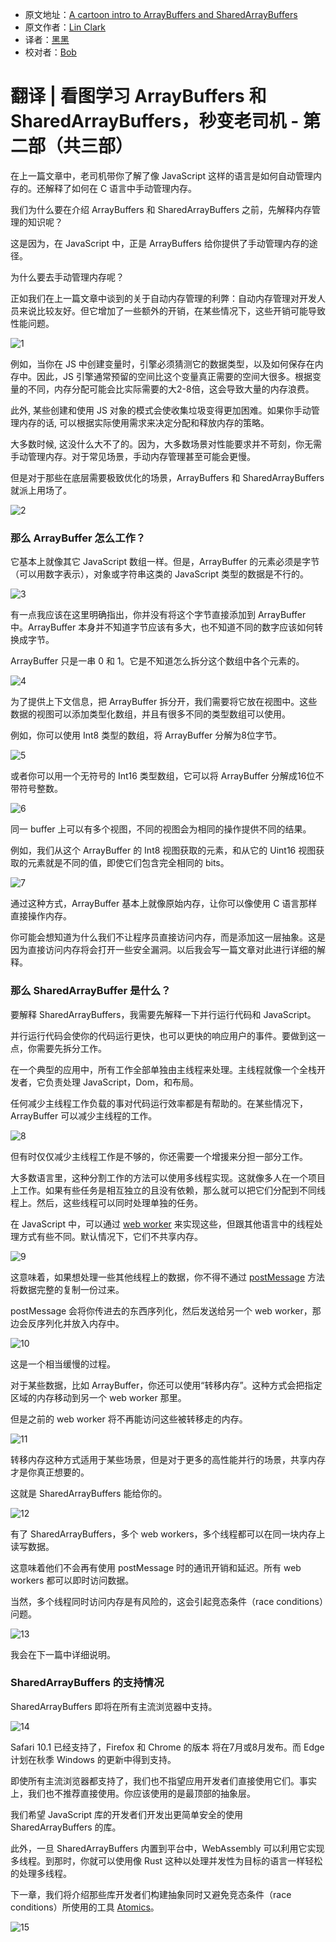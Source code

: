  * 原文地址：[A cartoon intro to ArrayBuffers and SharedArrayBuffers](https://hacks.mozilla.org/2017/06/a-cartoon-intro-to-arraybuffers-and-sharedarraybuffers/)
 * 原文作者：[Lin Clark](https://code-cartoons.com/)
 * 译者：[黑黑](#)
 * 校对者：[Bob](#)

 # 翻译 | 看图学习 ArrayBuffers 和 SharedArrayBuffers，秒变老司机 - 第二部（共三部）

在上一篇文章中，老司机带你了解了像 JavaScript 这样的语言是如何自动管理内存的。还解释了如何在 C 语言中手动管理内存。

我们为什么要在介绍 ArrayBuffers 和 SharedArrayBuffers 之前，先解释内存管理的知识呢？

这是因为，在 JavaScript 中，正是 ArrayBuffers 给你提供了手动管理内存的途径。

为什么要去手动管理内存呢？

正如我们在上一篇文章中谈到的关于自动内存管理的利弊：自动内存管理对开发人员来说比较友好。但它增加了一些额外的开销，在某些情况下，这些开销可能导致性能问题。

![1](./img/a-crash-course-in-memory-management/02_01-768x438.png)

例如，当你在 JS 中创建变量时，引擎必须猜测它的数据类型，以及如何保存在内存中。因此，JS 引擎通常预留的空间比这个变量真正需要的空间大很多。根据变量的不同，内存分配可能会比实际需要的大2-8倍，这会导致大量的内存浪费。

此外, 某些创建和使用 JS 对象的模式会使收集垃圾变得更加困难。如果你手动管理内存的话, 可以根据实际使用需求来决定分配和释放内存的策略。

大多数时候, 这没什么大不了的。因为，大多数场景对性能要求并不苛刻，你无需手动管理内存。对于常见场景，手动内存管理甚至可能会更慢。

但是对于那些在底层需要极致优化的场景，ArrayBuffers 和 SharedArrayBuffers 就派上用场了。

![2](./img/a-crash-course-in-memory-management/02_02-768x438.png)

### 那么 ArrayBuffer 怎么工作？

它基本上就像其它 JavaScript 数组一样。但是，ArrayBuffer 的元素必须是字节（可以用数字表示），对象或字符串这类的 JavaScript 类型的数据是不行的。

![3](./img/a-crash-course-in-memory-management/02_03-768x580.png)

有一点我应该在这里明确指出，你并没有将这个字节直接添加到 ArrayBuffer 中。ArrayBuffer 本身并不知道字节应该有多大，也不知道不同的数字应该如何转换成字节。

ArrayBuffer 只是一串 0 和 1。它是不知道怎么拆分这个数组中各个元素的。

![4](./img/a-crash-course-in-memory-management/02_04-768x94.png)

为了提供上下文信息，把 ArrayBuffer 拆分开，我们需要将它放在视图中。这些数据的视图可以添加类型化数组，并且有很多不同的类型数组可以使用。

例如，你可以使用 Int8 类型的数组，将 ArrayBuffer 分解为8位字节。

![5](./img/a-crash-course-in-memory-management/02_05-768x273.png)

或者你可以用一个无符号的 Int16 类型数组，它可以将 ArrayBuffer 分解成16位不带符号整数。

![6](./img/a-crash-course-in-memory-management/02_06-768x235.png)

同一 buffer 上可以有多个视图，不同的视图会为相同的操作提供不同的结果。

例如，我们从这个 ArrayBuffer 的 Int8 视图获取的元素，和从它的 Uint16 视图获取的元素就是不同的值，即使它们包含完全相同的 bits。

![7](./img/a-crash-course-in-memory-management/02_07-768x403.png)

通过这种方式，ArrayBuffer 基本上就像原始内存，让你可以像使用 C 语言那样直接操作内存。

你可能会想知道为什么我们不让程序员直接访问内存，而是添加这一层抽象。这是因为直接访问内存将会打开一些安全漏洞。以后我会写一篇文章对此进行详细的解释。

### 那么 SharedArrayBuffer 是什么？

要解释 SharedArrayBuffers，我需要先解释一下并行运行代码和 JavaScript。

并行运行代码会使你的代码运行更快，也可以更快的响应用户的事件。要做到这一点，你需要先拆分工作。

在一个典型的应用中，所有工作全部单独由主线程来处理。主线程就像一个全栈开发者，它负责处理 JavaScript，Dom，和布局。

任何减少主线程工作负载的事对代码运行效率都是有帮助的。在某些情况下，ArrayBuffer 可以减少主线程的工作。

![8](./img/a-crash-course-in-memory-management/02_08-768x537.png)

但有时仅仅减少主线程工作是不够的，你还需要一个增援来分担一部分工作。

大多数语言里，这种分割工作的方法可以使用多线程实现。这就像多人在一个项目上工作。如果有些任务是相互独立的且没有依赖，那么就可以把它们分配到不同线程上。然后，这些线程可以同时处理单独的任务。

在 JavaScript 中，可以通过 [web worker](https://developer.mozilla.org/en-US/docs/Web/API/Web_Workers_API/Using_web_workers) 来实现这些，但跟其他语言中的线程处理方式有些不同。默认情况下，它们不共享内存。

![9](./img/a-crash-course-in-memory-management/02_09-768x553.png)

这意味着，如果想处理一些其他线程上的数据，你不得不通过 [postMessage](https://developer.mozilla.org/en-US/docs/Web/API/Worker/postMessage) 方法将数据完整的复制一份过来。

postMessage 会将你传进去的东西序列化，然后发送给另一个 web worker，那边会反序列化并放入内存中。

![10](./img/a-crash-course-in-memory-management/02_10-768x545.png)

这是一个相当缓慢的过程。

对于某些数据，比如 ArrayBuffer，你还可以使用“转移内存”。这种方式会把指定区域的内存移动到另一个 web worker 那里。

但是之前的 web worker 将不再能访问这些被转移走的内存。

![11](./img/a-crash-course-in-memory-management/02_11-768x553.png)

转移内存这种方式适用于某些场景，但是对于更多的高性能并行的场景，共享内存才是你真正想要的。

这就是 SharedArrayBuffers 能给你的。

![12](./img/a-crash-course-in-memory-management/02_12-768x536.png)

有了 SharedArrayBuffers，多个 web workers，多个线程都可以在同一块内存上读写数据。

这意味着他们不会再有使用 postMessage 时的通讯开销和延迟。所有 web workers 都可以即时访问数据。

当然，多个线程同时访问内存是有风险的，这会引起竞态条件（race conditions）问题。

![13](./img/a-crash-course-in-memory-management/02_13-768x308.png)

我会在下一篇中详细说明。

### SharedArrayBuffers 的支持情况

SharedArrayBuffers 即将在所有主流浏览器中支持。

![14](./img/a-crash-course-in-memory-management/02_14-768x259.png)

Safari 10.1 已经支持了，Firefox 和 Chrome 的版本 将在7月或8月发布。而 Edge 计划在秋季 Windows 的更新中得到支持。

即使所有主流浏览器都支持了，我们也不指望应用开发者们直接使用它们。事实上，我们也不推荐直接使用。你应该使用的是最顶部的抽象层。

我们希望 JavaScript 库的开发者们开发出更简单安全的使用 SharedArrayBuffers 的库。

此外，一旦 SharedArrayBuffers 内置到平台中，WebAssembly 可以利用它实现多线程。到那时，你就可以使用像 Rust 这种以处理并发性为目标的语言一样轻松的处理多线程。

下一章，我们将介绍那些库开发者们构建抽象同时又避免竞态条件（race conditions）所使用的工具 [Atomics](https://developer.mozilla.org/en-US/docs/Web/JavaScript/Reference/Global_Objects/Atomics)。

![15](./img/a-crash-course-in-memory-management/02_15-768x514.png)